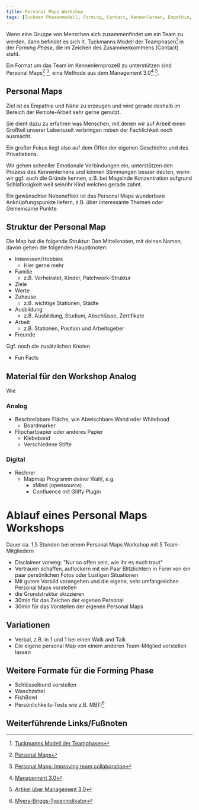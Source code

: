 ```yaml
---
title: Personal Maps Workshop
tags: [Tuckman Phasenmodell, Forming, Contact, Kennenlernen, Empathie, Management 3.0, Personal Maps]
---
```

Wenn eine Gruppe von Menschen sich zusammenfindet um ein Team zu werden,
dann befindet es sich lt. Tuckmanns Modell der Teamphasen[^1] in der *Forming Phase*, die im Zeichen des Zusammenkommens (Contact) steht. 

Ein Format um das Team im Kennenlernprozeß zu unterstützen sind Personal Maps[^2] [^3], eine Methode aus dem Management 3.0[^4] [^5].
<!--break-->
## Personal Maps

Ziel ist es Empathie und Nähe zu erzeugen und wird gerade deshalb im Bereich der Remote-Arbeit sehr gerne genutzt.

Sie dient dazu zu erfahren was Menschen, mit denen wir auf Arbeit einen Großteil unserer Lebenszeit verbringen 
neben der Fachlichkeit noch ausmacht.

Ein großer Fokus liegt also auf dem Öffen der eigenen Geschichte und des Privatlebens.

Wir gehen schneller Emotionale Verbindungen ein, unterstützen den Prozess des Kennenlernens und können Stimmungen besser deuten, 
wenn wir ggf. auch die Gründe kennen, z.B. bei Magelnde Konzentration aufgrund Schlaflosigkeit weil sein/ihr Kind welches gerade zahnt.

Ein gewünschter Nebeneffekt ist das Personal Maps wunderbare Anknüpfungspunkte liefern, z.B. über interessante Themen oder Gemeinsame Punkte.

## Struktur der Personal Map

Die Map hat die folgende Struktur: 
Den Mittelknoten, mit deinen Namen, davon gehen die folgenden Hauptknoten:

- Interessen/Hobbies
  - Hier gerne mehr
- Familie
    - z.B. Verheiratet, Kinder, Patchwork-Struktur
- Ziele
- Werte
- Zuhause
    - z.B. wichtige Stationen, Städte
- Ausbildung
    - z.B. Ausbildung, Studium, Abschlüsse, Zertifikate
- Arbeit
    - z.B. Stationen, Position und Arbeitsgeber
- Freunde

Ggf. noch die zusätzlichen Knoten
- Fun Facts

## Material für den Workshop Analog

Wie 

### Analog

- Beschreibbare Fläche, wie Abwischbare Wand oder Whiteboad
    - Boardmarker
- Flipchartpapier oder anderes Papier
    - Klebeband
    - Verschiedene Stifte

### Digital

- Rechner
    - Mapmap Programm deiner Wahl, e.g. 
        - xMind (opensource)
        - Confluence mit Gliffy Plugin

# Ablauf eines Personal Maps Workshops

Dauer ca. 1,5 Stunden bei einem Personal Maps Workshop mit 5 Team-Mitgliedern 

- Disclaimer vorweg: "Nur so offen sein, wie ihr es euch traut"
- Vertrauen schaffen, auflockern mit ein Paar Blitzlichtern in Form von ein paar persönlichen Fotos oder Lustigen Situationen
- Mit gutem Vorbild vorangehen und die eigene, sehr umfangreichen Personal Maps vorstellen
- die Grundstruktur skizzieren
- 30min für das Zeichen der eigenen Personal
- 30min für das Vorstellen der eigenen Personal Maps

## Variationen

- Verbal, z.B. in 1 und 1 bei einen Walk and Talk
- Die eigene personal Map von einem anderen Team-Mitglied vorstellen lassen 

## Weitere Formate für die Forming Phase

- Schlüsselbund vorstellen
- Waschzettel
- FishBowl
- Persönlichkeits-Tests wie z.B. MBTI[^6]

## Weiterführende Links/Fußnoten

[^1]: [Tuckmanns Modell der Teamphasen](https://teamentwicklung-lab.de/tuckman-phasenmodell)
[^2]: [Personal Maps](https://management30.com/practice/personal-maps/)
[^3]: [Personal Maps: Improving team collaboration](https://www.happymelly.com/personal-maps-connecting-teams-improving-team)
[^4]: [Management 3.0](https://management30.com/)
[^5]: [Artikel über Management 3.0](http://www.lean-agility.de/2018/11/management-30.html) 
[^6]: [Myers-Briggs-Typenindikator](https://de.wikipedia.org/wiki/Myers-Briggs-Typenindikator)

